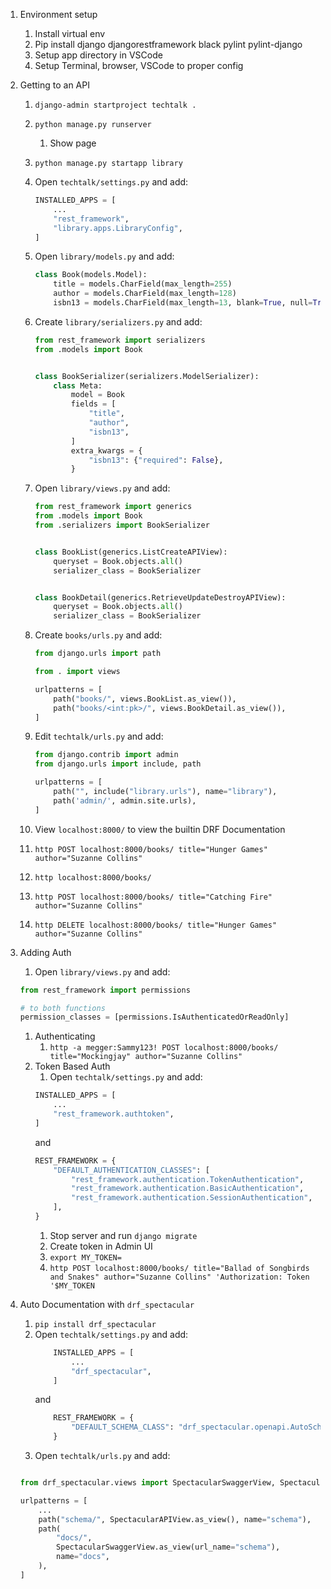 1. Environment setup
    1. Install virtual env
    1. Pip install django djangorestframework black pylint pylint-django
    1. Setup app directory in VSCode
    1. Setup Terminal, browser, VSCode to proper config
1. Getting to an API
    1. `django-admin startproject techtalk .`
    1. `python manage.py runserver`
        1. Show page
    1. `python manage.py startapp library`
    1. Open `techtalk/settings.py` and add:
        ```python
        INSTALLED_APPS = [
            ...
            "rest_framework",
            "library.apps.LibraryConfig",
        ]
        ```
    1. Open `library/models.py` and add:
        ```python
        class Book(models.Model):
            title = models.CharField(max_length=255)
            author = models.CharField(max_length=128)
            isbn13 = models.CharField(max_length=13, blank=True, null=True)

        ```
    1. Create `library/serializers.py` and add:
        ```python
        from rest_framework import serializers
        from .models import Book


        class BookSerializer(serializers.ModelSerializer):
            class Meta:
                model = Book
                fields = [
                    "title",
                    "author",
                    "isbn13",
                ]
                extra_kwargs = {
                    "isbn13": {"required": False},
                }
        ```    
    1. Open `library/views.py` and add:
        ```python
        from rest_framework import generics
        from .models import Book
        from .serializers import BookSerializer


        class BookList(generics.ListCreateAPIView):
            queryset = Book.objects.all()
            serializer_class = BookSerializer


        class BookDetail(generics.RetrieveUpdateDestroyAPIView):
            queryset = Book.objects.all()
            serializer_class = BookSerializer
        ```

    1. Create `books/urls.py` and add:
        ```python
        from django.urls import path

        from . import views

        urlpatterns = [
            path("books/", views.BookList.as_view()),
            path("books/<int:pk>/", views.BookDetail.as_view()),
        ]
        ```
    1. Edit `techtalk/urls.py` and add:
        ```python
        from django.contrib import admin
        from django.urls import include, path

        urlpatterns = [
            path("", include("library.urls"), name="library"),
            path('admin/', admin.site.urls),
        ]
        ```
    1. View `localhost:8000/` to view the builtin DRF Documentation
    1. `http POST localhost:8000/books/ title="Hunger Games" author="Suzanne Collins"`
    1. `http localhost:8000/books/`
    1. `http POST localhost:8000/books/ title="Catching Fire" author="Suzanne Collins"`
    1. `http DELETE localhost:8000/books/ title="Hunger Games" author="Suzanne Collins"`
    
1. Adding Auth
    1. Open `library/views.py` and add:
    ```python
    from rest_framework import permissions

    # to both functions
    permission_classes = [permissions.IsAuthenticatedOrReadOnly]
    ```
    1. Authenticating
        1. `http -a megger:Sammy123! POST localhost:8000/books/ title="Mockingjay" author="Suzanne Collins"`
    1. Token Based Auth
        1. Open `techtalk/settings.py` and add:
        ```python
        INSTALLED_APPS = [
            ...
            "rest_framework.authtoken",
        ]
        ```
        and
        ```python
        REST_FRAMEWORK = {
            "DEFAULT_AUTHENTICATION_CLASSES": [
                "rest_framework.authentication.TokenAuthentication",
                "rest_framework.authentication.BasicAuthentication",
                "rest_framework.authentication.SessionAuthentication",
            ],
        }
        ```
        1. Stop server and run `django migrate`
        1. Create token in Admin UI
        1. `export MY_TOKEN=`
        1. `http POST localhost:8000/books/ title="Ballad of Songbirds and Snakes" author="Suzanne Collins" 'Authorization: Token '$MY_TOKEN`
1. Auto Documentation with `drf_spectacular`
    1. `pip install drf_spectacular`
    1. Open `techtalk/settings.py` and add:
        ```python
            INSTALLED_APPS = [
                ...
                "drf_spectacular",
            ]
        ```
        and
        ```python
            REST_FRAMEWORK = {
                "DEFAULT_SCHEMA_CLASS": "drf_spectacular.openapi.AutoSchema",
            }
        ```
    1. Open `techtalk/urls.py` and add:
    ```python

    from drf_spectacular.views import SpectacularSwaggerView, SpectacularAPIView

    urlpatterns = [
        ...
        path("schema/", SpectacularAPIView.as_view(), name="schema"),
        path(
            "docs/",
            SpectacularSwaggerView.as_view(url_name="schema"),
            name="docs",
        ),
    ]
    ```
    